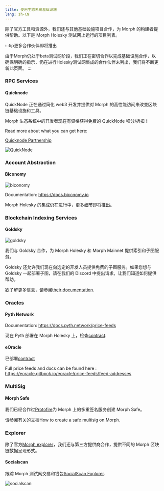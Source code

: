 ```yaml
---
title: 使用生态系统基础设施
lang: zh-CN
---
```



除了官方工具和资源外，我们还与其他基础设施项目合作，为 Morph 的构建者提供帮助。以下是 Morph Holesky 测试网上运行的项目列表。

:::tip更多合作伙伴即将推出

由于Morph仍处于beta测试网阶段，我们正在密切合作以完成基础设施合作，以确保明确的指示，仍在进行Holesky测试网集成的合作伙伴未列出，我们将不断更新此页面。
:::


<!--
### 3rd Party Bridges

[LayerZero]()

[Orbiter Finance]()

[Axelar]()
-->

### RPC Services

#### Quicknode

QuickNode 正在通过简化 web3 开发并提供对 Morph 的高性能访问来改变区块链基础设施和工具。

Morph 生态系统中的开发者现在有资格获得免费的 QuickNode 积分/折扣！

Read more about what you can get here:

[Quicknode Partnership](https://quicknode.notion.site/QuickNode-Benefits-for-Morph-Developers-4baf42f78dd64f389a2405e61350a0a6)

![QuickNode](../../../assets/docs/dev/resources/quicknode.png)

### Account Abstraction

#### Biconomy

![biconomy](../../../assets/docs/dev/resources/biconomy.png)

Documentation: https://docs.biconomy.io

Morph Holesky 的集成仍在进行中，更多细节即将推出。

### Blockchain Indexing Services

#### Goldsky

![goldsky](../../../assets/docs/dev/resources/goldsky.png)

我们与 Goldsky 合作，为 Morph Holesky 和 ​​Morph Mainnet 提供索引和子图服务。

Goldsky 还允许我们现在向选定的开发人员提供免费的子图服务。如果您想与 Goldsky 一起部署子图，请在我们的 Discord 中提出请求，让我们知道如何提供帮助。

欲了解更多信息，请参阅[their documentation](https://docs.goldsky.com/chains/morph).


### Oracles

#### Pyth Network

Documentation: https://docs.pyth.network/price-feeds

现在 Pyth 部署在 Morph Holesky 上，检查[contract](https://explorer-holesky.morphl2.io/address/0x2880aB155794e7179c9eE2e38200202908C17B43).

#### eOracle

已部署[contract](https://explorer-holesky.morphl2.io/address/0xbd53b35Bf458Cd22dBDeB5Da71181daA3cFb6A10)

Full price feeds and docs can be found here : https://eoracle.gitbook.io/eoracle/price-feeds/feed-addresses.

### MultiSig

#### Morph Safe

我们已经合作过[Protofire](https://www.protofire.io/)为 Morph 上的多重签名服务创建 Morph Safe。

请参阅有关的文档[How to create a safe multisig on Morph](../developer-resources/4-create-a-safe-multi-signature-wallet.md).

### Explorer

除了官方[Morph explorer](https://explorer-testnet.morphl2.io/)，我们还与第三方提供商合作，提供不同的 Morph 区块链数据呈现形式。

#### Socialscan

跟踪 Morph 测试网交易和钱包[SocialScan Explorer](https://morphl2-testnet.socialscan.io/).

![socialscan](../../../assets/docs/dev/resources/socialscan.png)


